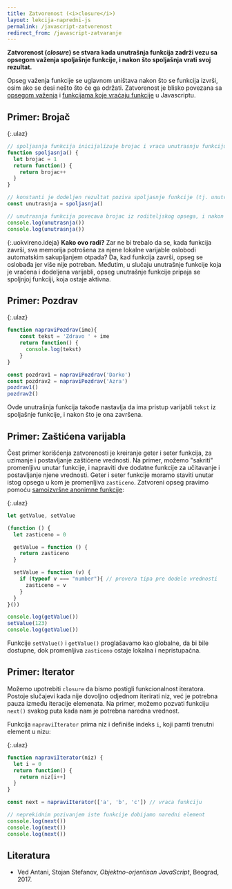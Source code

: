 ```yaml
---
title: Zatvorenost (<i>closure</i>)
layout: lekcija-napredni-js
permalink: /javascript-zatvorenost
redirect_from: /javascript-zatvaranje
---
```


**Zatvorenost (*closure*) se stvara kada unutrašnja funkcija zadrži vezu sa opsegom važenja spoljašnje funkcije, i nakon što spoljašnja vrati svoj rezultat.**

Opseg važenja funkcije se uglavnom uništava nakon što se funkcija izvrši, osim ako se desi nešto što će ga održati. Zatvorenost je blisko povezana sa [opsegom važenja](/opseg-vazenja-varijabli-u-javaskriptu) i [funkcijama koje vraćaju funkcije](/funkcija-koja-vraca-funkciju) u Javascriptu.

## Primer: Brojač

{:.ulaz}
```js
// spoljasnja funkcija inicijalizuje brojac i vraca unutrasnju funkciju
function spoljasnja() {
  let brojac = 1
  return function() {
    return brojac++
  }
}

// konstanti je dodeljen rezultat poziva spoljasnje funkcije (tj. unutrasnja funkcija)
const unutrasnja = spoljasnja()

// unutrasnja funkcija povecava brojac iz roditeljskog opsega, i nakon što je roditeljska funkcija završena
console.log(unutrasnja())
console.log(unutrasnja())
```

{:.uokvireno.ideja}
**Kako ovo radi?** Zar ne bi trebalo da se, kada funkcija završi, sva memorija potrošena za njene lokalne varijable oslobodi automatskim sakupljanjem otpada? Da, kad funkcija završi, opseg se oslobađa jer više nije potreban. Međutim, u slučaju unutrašnje funkcije koja je vraćena i dodeljena varijabli, opseg unutrašnje funkcije pripaja se spoljnjoj funkciji, koja ostaje aktivna.

## Primer: Pozdrav

{:.ulaz}
```js
function napraviPozdrav(ime){
    const tekst = 'Zdravo ' + ime
    return function() {
      console.log(tekst)
    }
}

const pozdrav1 = napraviPozdrav('Darko')
const pozdrav2 = napraviPozdrav('Azra')
pozdrav1()
pozdrav2()
```

Ovde unutrašnja funkcija takođe nastavlja da ima pristup varijabli `tekst` iz spoljašnje funkcije, i nakon što je ona završena.

## Primer: Zaštićena varijabla

Čest primer korišćenja zatvorenosti je kreiranje geter i seter funkcija, za uzimanje i postavljanje zaštićene vrednosti. Na primer, možemo "sakriti" promenljivu unutar funkcije, i napraviti dve dodatne funkcije za učitavanje i postavljanje njene vrednosti. Geter i seter funkcije moramo staviti unutar istog opsega u kom je promenljiva `zasticeno`. Zatvoreni opseg pravimo pomoću [samoizvršne anonimne funkcije](/samoizvrsne-anonimne-funkcije):

{:.ulaz}
```js
let getValue, setValue

(function () {
  let zasticeno = 0

  getValue = function () {
    return zasticeno
  }

  setValue = function (v) {
    if (typeof v === "number"){ // provera tipa pre dodele vrednosti
      zasticeno = v
    }
  }
}())

console.log(getValue())
setValue(123)
console.log(getValue())
```

Funkcije `setValue()` i `getValue()` proglašavamo kao globalne, da bi bile dostupne, dok promenljiva `zasticeno` ostaje lokalna i nepristupačna.

## Primer: Iterator

Možemo upotrebiti `closure` da bismo postigli funkcionalnost iteratora. Postoje slučajevi kada nije dovoljno odjednom iterirati niz, već je potrebna pauza između iteracije elemenata. Na primer, možemo pozvati funkciju `next()` svakog puta kada nam je potrebna naredna vrednost.

Funkcija `napraviIterator` prima niz i definiše indeks `i`, koji pamti trenutni element u nizu:

{:.ulaz}
```js
function napraviIterator(niz) {
  let i = 0
  return function() {
    return niz[i++]
  }
}

const next = napraviIterator(['a', 'b', 'c']) // vraca funkciju

// neprekidnim pozivanjem iste funkcije dobijamo naredni element
console.log(next())
console.log(next())
console.log(next())
```

## Literatura

- Ved Antani, Stojan Stefanov, *Objektno-orjentisan JavaScript*, Beograd, 2017.
